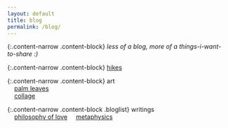 ```yaml
---
layout: default
title: blog
permalink: /blog/
---
```


{:.content-narrow .content-block}
*less of a blog, more of a things-i-want-to-share :)*

{:.content-narrow .content-block}
[hikes](/blog/hikes/)

{:.content-narrow .content-block}
art<br>
&nbsp;&nbsp;&nbsp;&nbsp;[palm leaves](/blog/palmleaves/)<br>
&nbsp;&nbsp;&nbsp;&nbsp;[collage](/blog/collage/)

{:.content-narrow .content-block .bloglist}
writings<br>
&nbsp;&nbsp;&nbsp;&nbsp;[philosophy of love](/blog/love/)
&nbsp;&nbsp;&nbsp;&nbsp;[metaphysics](/blog/metaphysics/)